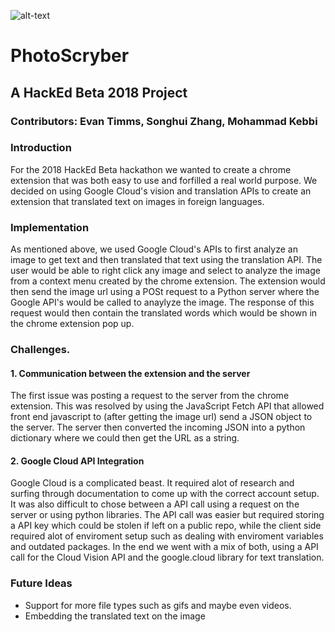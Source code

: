 ![alt-text](https://github.com/evantimms/PhotoScryber/edit/master/extension/images/write.png)

# PhotoScryber

## A HackEd Beta 2018 Project

### Contributors: Evan Timms, Songhui Zhang, Mohammad Kebbi

### Introduction

For the 2018 HackEd Beta hackathon we wanted to create a chrome extension that was both easy to use and forfilled a real world purpose. We decided on using Google Cloud's vision and translation APIs to create an extension that translated text on images in foreign languages. 

### Implementation

As mentioned above, we used Google Cloud's APIs to first analyze an image to get text and then translated that text using the translation API. The user would be able to right click any image and select to analyze the image from a context menu created by the chrome extension. The extension would then send the image url using a POSt request to a Python server where the Google API's would be called to anaylyze the image. The response of this request would then contain the translated words which would be shown in the chrome extension pop up. 

### Challenges.

#### 1. Communication between the extension and the server
The first issue was posting a request to the server from the chrome extension. This was resolved by using the JavaScript Fetch API that allowed front end javascript to (after getting the image url) send a JSON object to the server. The server then converted the incoming JSON into a python dictionary where we could then get the URL as a string.

#### 2. Google Cloud API Integration
Google Cloud is a complicated beast. It required alot of research and surfing through documentation to come up with the correct account setup. It was also difficult to chose between a API call using a request on the server or using python libraries. The API call was easier but required storing a API key which could be stolen if left on a public repo, while the client side required alot of enviroment setup such as dealing with enviroment variables and outdated packages. In the end we went with a mix of both, using a API call for the Cloud Vision API and the google.cloud library for text translation.

### Future Ideas

- Support for more file types such as gifs and maybe even videos.
- Embedding the translated text on the image

